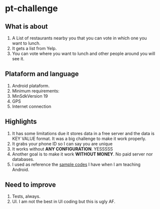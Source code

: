 # pt-challenge

## What is about
1. A List of restaurants nearby you that you can vote in which one you want to lunch.
1. It gets a list from Yelp. 
1. You can vote where you want to lunch and other people around you will see it.

## Plataform and language
1. Android plataform. 
1. Minimum requirements:
  1. MinSdkVersion 19
  1. GPS
  1. Internet connection

## Highlights
1. It has some limitations due it stores data in a free server and the data is KEY VALUE format. It was a big challenge to make it work properly.
1. It grabs your phone ID so I can say you are unique
1. It works without **ANY CONFIGURATION**. YESSSSS
1. Another goal is to make it work **WITHOUT MONEY**. No paid server nor databases.
1. I used as reference the [sample codes](https://github.com/viniciushisao/android_classes) I have when I am teaching Android. 

## Need to improve
1. Tests, always.
1. UI. I am not the best in UI coding but this is ugly AF.



